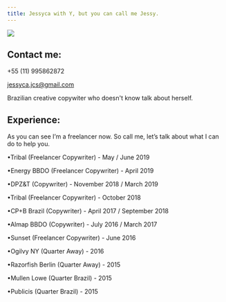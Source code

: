 ```yaml
---
title: Jessyca with Y, but you can call me Jessy.
---
```

<div class="img-row">

<div class="what-item">

![](https://ucarecdn.com/09c7236f-069e-4111-9fc4-a4f0b90affa5/)

## Contact me:

+55 (11) 995862872

jessyca.jcs@gmail.com

</div>

<div class="what-item">

Brazilian creative copywiter who doesn't know talk about herself.

## Experience:

As you can see I’m a freelancer now. So call me, let’s talk about what I can do to help you.

•Tribal (Freelancer Copywriter)  - May / June 2019

•Energy BBDO (Freelancer Copywriter)  - April 2019

•DPZ&T (Copywriter)  - November 2018 / March 2019

•Tribal (Freelancer Copywriter)  - October 2018

•CP+B Brazil (Copywriter) - April 2017 / September 2018

•Almap BBDO (Copywriter) - July 2016 / March 2017

•Sunset (Freelancer Copywriter) - June 2016

•Ogilvy NY (Quarter Away) - 2016

•Razorfish Berlin (Quarter Away) - 2015

•Mullen Lowe (Quarter Brazil) - 2015

•Publicis (Quarter Brazil) - 2015

</div>

</div>